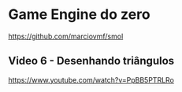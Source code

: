 # Game Engine do zero 

https://github.com/marciovmf/smol

## Video 6 - Desenhando triângulos

https://www.youtube.com/watch?v=PpBB5PTRLRo
